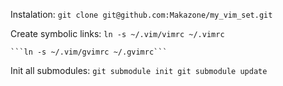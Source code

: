 Instalation:
    ```
    git clone git@github.com:Makazone/my_vim_set.git
    ```

Create symbolic links:
    ```ln -s ~/.vim/vimrc ~/.vimrc```
    
    ```ln -s ~/.vim/gvimrc ~/.gvimrc```

Init all submodules:
    ```
    git submodule init
    git submodule update
    ```